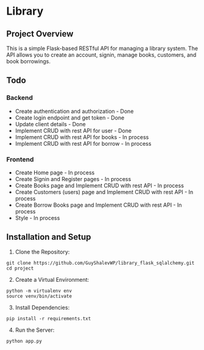# Library

## Project Overview

This is a simple Flask-based RESTful API for managing a library system. The API allows you to create an account, signin, manage books, customers, and book borrowings.

## Todo

### Backend

-   Create authentication and authorization - Done
-   Create login endpoint and get token - Done
-   Update client details - Done
-   Implement CRUD with rest API for user - Done
-   Implement CRUD with rest API for books - In process
-   Implement CRUD with rest API for borrow - In process

### Frontend

-   Create Home page - In process
-   Create Signin and Register pages - In process
-   Create Books page and Implement CRUD with rest API - In process
-   Create Customers (users) page and Implement CRUD with rest API - In process
-   Create Borrow Books page and Implement CRUD with rest API - In process
-   Style - In process

## Installation and Setup

1. Clone the Repository:

```
git clone https://github.com/GuyShalevWP/library_flask_sqlalchemy.git
cd project
```

2. Create a Virtual Environment:

```
python -m virtualenv env
source venv/bin/activate
```

3. Install Dependencies:

```
pip install -r requirements.txt
```

4. Run the Server:

```
python app.py
```
